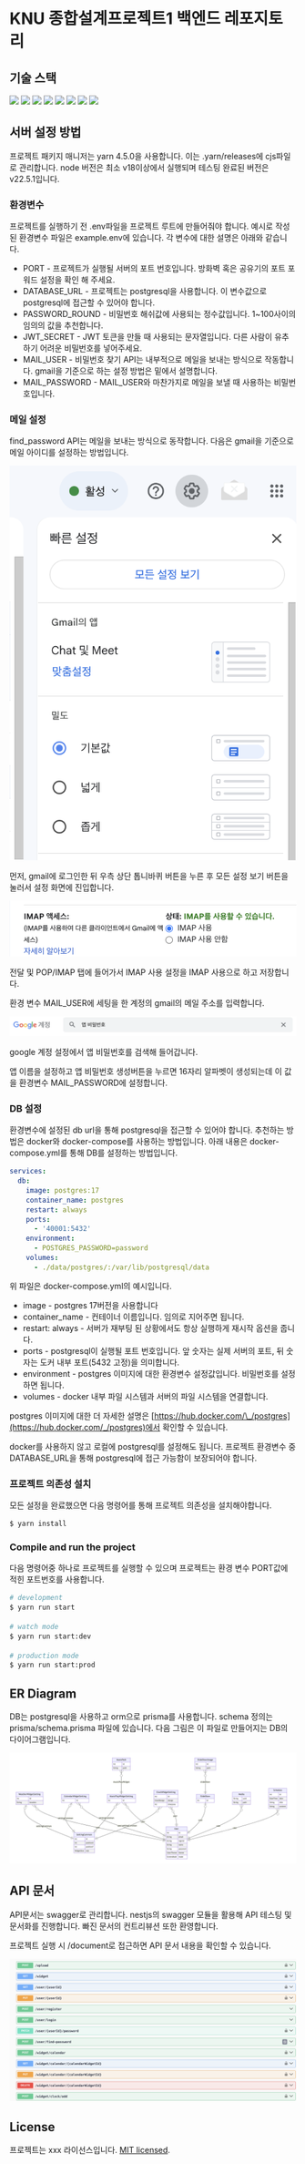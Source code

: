# KNU 종합설계프로젝트1 백엔드 레포지토리

## 기술 스택

<img src="https://img.shields.io/badge/Node%20js-339933?style=for-the-badge&logo=nodedotjs&logoColor=white"/>
<img src="https://img.shields.io/badge/TypeScript-007ACC?style=for-the-badge&logo=typescript&logoColor=white"/>
<img src="https://img.shields.io/badge/postgres-%23316192.svg?style=for-the-badge&logo=postgresql&logoColor=white"/>
<img src="https://img.shields.io/badge/Yarn-2C8EBB?style=for-the-badge&logo=yarn&logoColor=white"/>
<img src="https://img.shields.io/badge/nestjs-E0234E?style=for-the-badge&logo=nestjs&logoColor=white"/>
<img src="https://img.shields.io/badge/Postman-FF6C37?style=for-the-badge&logo=Postman&logoColor=white"/>
<img src="https://img.shields.io/badge/Prisma-3982CE?style=for-the-badge&logo=Prisma&logoColor=white"/>
<img src="https://img.shields.io/badge/JWT-000000?style=for-the-badge&logo=JSON%20web%20tokens&logoColor=white"/>

## 서버 설정 방법

프로젝트 패키지 매니저는 yarn 4.5.0을 사용합니다. 이는 .yarn/releases에 cjs파일로 관리합니다. node 버전은 최소 v18이상에서 실행되며 테스팅 완료된 버전은 v22.5.1입니다.

### 환경변수

프로젝트를 실행하기 전 .env파일을 프로젝트 루트에 만들어줘야 합니다. 예시로 작성된 환경변수 파일은 example.env에 있습니다. 각 변수에 대한 설명은 아래와 같습니다.

- PORT - 프로젝트가 실행될 서버의 포트 번호입니다. 방화벽 혹은 공유기의 포트 포워드 설정을 확인 해 주세요.
- DATABASE_URL - 프로젝트는 postgresql을 사용합니다. 이 변수값으로 postgresql에 접근할 수 있어야 합니다.
- PASSWORD_ROUND - 비밀번호 해쉬값에 사용되는 정수값입니다. 1~100사이의 임의의 값을 추천합니다.
- JWT_SECRET - JWT 토큰을 만들 때 사용되는 문자열입니다. 다른 사람이 유추하기 어려운 비밀번호를 넣어주세요.
- MAIL_USER - 비밀번호 찾기 API는 내부적으로 메일을 보내는 방식으로 작동합니다. gmail을 기준으로 하는 설정 방법은 밑에서 설명합니다.
- MAIL_PASSWORD - MAIL_USER와 마찬가지로 메일을 보낼 때 사용하는 비밀번호입니다.

### 메일 설정

find_password API는 메일을 보내는 방식으로 동작합니다. 다음은 gmail을 기준으로 메일 아이디를 설정하는 방법입니다.

![gmail-1](gmail-1.png)

먼저, gmail에 로그인한 뒤 우측 상단 톱니바퀴 버튼을 누른 후 모든 설정 보기 버튼을 눌러서 설정 화면에 진입합니다.

![alt text](gmail-2.png)

전달 및 POP/IMAP 탭에 들어가서 IMAP 사용 설정을 IMAP 사용으로 하고 저장합니다.

환경 변수 MAIL_USER에 세팅을 한 계정의 gmail의 메일 주소를 입력합니다.

![alt text](gmail-3.png)

google 계정 설정에서 앱 비밀번호를 검색해 들어갑니다.

앱 이름을 설정하고 앱 비밀번호 생성버튼을 누르면 16자리 알파벳이 생성되는데 이 값을 환경변수 MAIL_PASSWORD에 설정합니다.

### DB 설정

환경변수에 설정된 db url을 통해 postgresql을 접근할 수 있어야 합니다. 추천하는 방법은 docker와 docker-compose를 사용하는 방법입니다. 아래 내용은 docker-compose.yml를 통해 DB를 설정하는 방법입니다.

```yml
services:
  db:
    image: postgres:17
    container_name: postgres
    restart: always
    ports:
      - '40001:5432'
    environment:
      - POSTGRES_PASSWORD=password
    volumes:
      - ./data/postgres/:/var/lib/postgresql/data
```

위 파일은 docker-compose.yml의 예시입니다.

- image - postgres 17버전을 사용합니다
- container_name - 컨테이너 이름입니다. 임의로 지어주면 됩니다.
- restart: always - 서버가 재부팅 된 상황에서도 항상 실행하게 재시작 옵션을 줍니다.
- ports - postgresql이 실행될 포트 번호입니다. 앞 숫자는 실제 서버의 포트, 뒤 숫자는 도커 내부 포트(5432 고정)을 의미합니다.
- environment - postgres 이미지에 대한 환경변수 설정값입니다. 비밀번호를 설정하면 됩니다.
- volumes - docker 내부 파일 시스템과 서버의 파일 시스템을 연결합니다.

postgres 이미지에 대한 더 자세한 설명은 [https://hub.docker.com/\_/postgres](https://hub.docker.com/_/postgres)에서 확인할 수 있습니다.

docker를 사용하지 않고 로컬에 postgresql를 설정해도 됩니다. 프로젝트 환경변수 중 DATABASE_URL을 통해 postgresql에 접근 가능함이 보장되어야 합니다.

### 프로젝트 의존성 설치

모든 설정을 완료했으면 다음 명령어를 통해 프로젝트 의존성을 설치해야합니다.

```bash
$ yarn install
```

### Compile and run the project

다음 명령어중 하나로 프로젝트를 실행할 수 있으며 프로젝트는 환경 변수 PORT값에 적힌 포트번호를 사용합니다.

```bash
# development
$ yarn run start

# watch mode
$ yarn run start:dev

# production mode
$ yarn run start:prod
```

## ER Diagram

DB는 postgresql을 사용하고 orm으로 prisma를 사용합니다. schema 정의는 prisma/schema.prisma 파일에 있습니다. 다음 그림은 이 파일로 만들어지는 DB의 다이어그램입니다.

![ERD](er-diagram.png)

## API 문서

API문서는 swagger로 관리합니다. nestjs의 swagger 모듈을 활용해 API 테스팅 및 문서화를 진행합니다. 빠진 문서의 컨트리뷰션 또한 환영합니다.

프로젝트 실행 시 /document로 접근하면 API 문서 내용을 확인할 수 있습니다.

![api-doc](api-doc.png)

## License

프로젝트는 xxx 라이선스입니다. [MIT licensed](https://github.com/nestjs/nest/blob/master/LICENSE).
